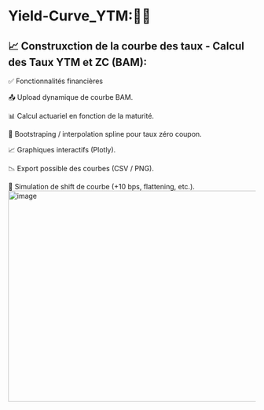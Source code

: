 # Yield-Curve_YTM:🏦🏦
## 📈 Construxction de la courbe des taux - Calcul des Taux YTM et ZC (BAM):

✅ Fonctionnalités financières

📤 Upload dynamique de courbe BAM.

📊 Calcul actuariel en fonction de la maturité.

🧮 Bootstraping / interpolation spline pour taux zéro coupon.

📈 Graphiques interactifs (Plotly).

📉 Export possible des courbes (CSV / PNG).

🧩 Simulation de shift de courbe (+10 bps, flattening, etc.).
<img width="944" height="430" alt="image" src="https://github.com/user-attachments/assets/c2933b7c-b083-4728-97b9-041176d02d93" />




